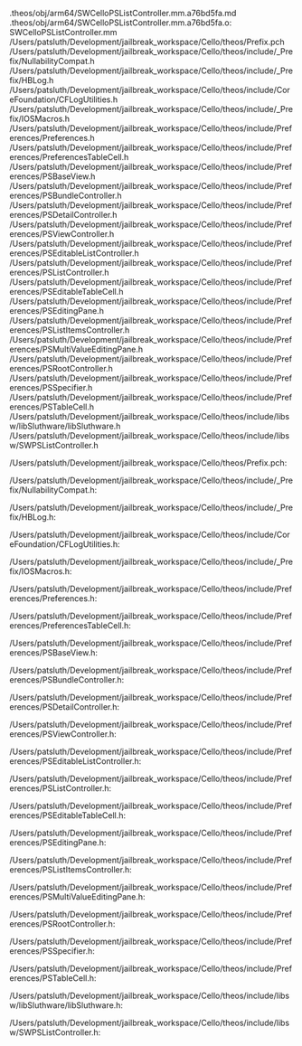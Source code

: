.theos/obj/arm64/SWCelloPSListController.mm.a76bd5fa.md .theos/obj/arm64/SWCelloPSListController.mm.a76bd5fa.o: \
  SWCelloPSListController.mm \
  /Users/patsluth/Development/jailbreak_workspace/Cello/theos/Prefix.pch \
  /Users/patsluth/Development/jailbreak_workspace/Cello/theos/include/_Prefix/NullabilityCompat.h \
  /Users/patsluth/Development/jailbreak_workspace/Cello/theos/include/_Prefix/HBLog.h \
  /Users/patsluth/Development/jailbreak_workspace/Cello/theos/include/CoreFoundation/CFLogUtilities.h \
  /Users/patsluth/Development/jailbreak_workspace/Cello/theos/include/_Prefix/IOSMacros.h \
  /Users/patsluth/Development/jailbreak_workspace/Cello/theos/include/Preferences/Preferences.h \
  /Users/patsluth/Development/jailbreak_workspace/Cello/theos/include/Preferences/PreferencesTableCell.h \
  /Users/patsluth/Development/jailbreak_workspace/Cello/theos/include/Preferences/PSBaseView.h \
  /Users/patsluth/Development/jailbreak_workspace/Cello/theos/include/Preferences/PSBundleController.h \
  /Users/patsluth/Development/jailbreak_workspace/Cello/theos/include/Preferences/PSDetailController.h \
  /Users/patsluth/Development/jailbreak_workspace/Cello/theos/include/Preferences/PSViewController.h \
  /Users/patsluth/Development/jailbreak_workspace/Cello/theos/include/Preferences/PSEditableListController.h \
  /Users/patsluth/Development/jailbreak_workspace/Cello/theos/include/Preferences/PSListController.h \
  /Users/patsluth/Development/jailbreak_workspace/Cello/theos/include/Preferences/PSEditableTableCell.h \
  /Users/patsluth/Development/jailbreak_workspace/Cello/theos/include/Preferences/PSEditingPane.h \
  /Users/patsluth/Development/jailbreak_workspace/Cello/theos/include/Preferences/PSListItemsController.h \
  /Users/patsluth/Development/jailbreak_workspace/Cello/theos/include/Preferences/PSMultiValueEditingPane.h \
  /Users/patsluth/Development/jailbreak_workspace/Cello/theos/include/Preferences/PSRootController.h \
  /Users/patsluth/Development/jailbreak_workspace/Cello/theos/include/Preferences/PSSpecifier.h \
  /Users/patsluth/Development/jailbreak_workspace/Cello/theos/include/Preferences/PSTableCell.h \
  /Users/patsluth/Development/jailbreak_workspace/Cello/theos/include/libsw/libSluthware/libSluthware.h \
  /Users/patsluth/Development/jailbreak_workspace/Cello/theos/include/libsw/SWPSListController.h

/Users/patsluth/Development/jailbreak_workspace/Cello/theos/Prefix.pch:

/Users/patsluth/Development/jailbreak_workspace/Cello/theos/include/_Prefix/NullabilityCompat.h:

/Users/patsluth/Development/jailbreak_workspace/Cello/theos/include/_Prefix/HBLog.h:

/Users/patsluth/Development/jailbreak_workspace/Cello/theos/include/CoreFoundation/CFLogUtilities.h:

/Users/patsluth/Development/jailbreak_workspace/Cello/theos/include/_Prefix/IOSMacros.h:

/Users/patsluth/Development/jailbreak_workspace/Cello/theos/include/Preferences/Preferences.h:

/Users/patsluth/Development/jailbreak_workspace/Cello/theos/include/Preferences/PreferencesTableCell.h:

/Users/patsluth/Development/jailbreak_workspace/Cello/theos/include/Preferences/PSBaseView.h:

/Users/patsluth/Development/jailbreak_workspace/Cello/theos/include/Preferences/PSBundleController.h:

/Users/patsluth/Development/jailbreak_workspace/Cello/theos/include/Preferences/PSDetailController.h:

/Users/patsluth/Development/jailbreak_workspace/Cello/theos/include/Preferences/PSViewController.h:

/Users/patsluth/Development/jailbreak_workspace/Cello/theos/include/Preferences/PSEditableListController.h:

/Users/patsluth/Development/jailbreak_workspace/Cello/theos/include/Preferences/PSListController.h:

/Users/patsluth/Development/jailbreak_workspace/Cello/theos/include/Preferences/PSEditableTableCell.h:

/Users/patsluth/Development/jailbreak_workspace/Cello/theos/include/Preferences/PSEditingPane.h:

/Users/patsluth/Development/jailbreak_workspace/Cello/theos/include/Preferences/PSListItemsController.h:

/Users/patsluth/Development/jailbreak_workspace/Cello/theos/include/Preferences/PSMultiValueEditingPane.h:

/Users/patsluth/Development/jailbreak_workspace/Cello/theos/include/Preferences/PSRootController.h:

/Users/patsluth/Development/jailbreak_workspace/Cello/theos/include/Preferences/PSSpecifier.h:

/Users/patsluth/Development/jailbreak_workspace/Cello/theos/include/Preferences/PSTableCell.h:

/Users/patsluth/Development/jailbreak_workspace/Cello/theos/include/libsw/libSluthware/libSluthware.h:

/Users/patsluth/Development/jailbreak_workspace/Cello/theos/include/libsw/SWPSListController.h:
